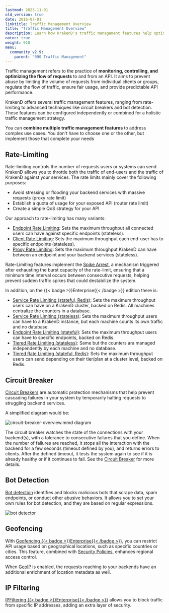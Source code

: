 ```yaml
---
lastmod: 2023-11-01
old_version: true
date: 2016-07-01
linktitle: Traffic Management Overview
title: "Traffic Management Overview"
description: Learn how KrakenD's traffic management features help optimize your API's performance, prevent abuse, and ensure a seamless user experience.
notoc: true
weight: 910
menu:
  community_v2.9:
    parent: "090 Traffic Management"
---
```

Traffic management refers to the practice of **monitoring, controlling, and optimizing the flow of requests** to and from an API. It aims to prevent abuse by limiting the volume of requests from individual clients or groups, regulate the flow of traffic, ensure fair usage, and provide predictable API performance.

KrakenD offers several traffic management features, ranging from rate-limiting to advanced techniques like circuit breakers and bot detection. These features can be configured independently or combined for a holistic traffic management strategy.

You can **combine multiple traffic management features** to address complex use cases. You don't have to choose one or the other, but implement those that complete your needs

## Rate-Limiting
Rate-limiting controls the number of requests users or systems can send. KrakenD allows you to throttle both the traffic of end-users and the traffic of KrakenD against your services. The rate limits mainly cover the following purposes:

- Avoid stressing or flooding your backend services with massive requests (proxy rate limit)
- Establish a quota of usage for your exposed API (router rate limit)
- Create a simple QoS strategy for your API

Our approach to rate-limiting has many variants:

  - [Endpoint Rate Limiting](/docs/v2.9/endpoints/rate-limit/): Sets the maximum throughput all connected users can have against specific endpoints (stateless).
  - [Client Rate Limiting](/docs/v2.9/endpoints/rate-limit/): Sets the maximum throughput each end-user has to specific endpoints (stateless).
  - [Proxy Rate Limiting](/docs/v2.9/backends/rate-limit/): Sets the maximum throughput KrakenD can have between an endpoint and your backend services (stateless).

Rate-Limiting features implement the [Spike Arrest](/docs/v2.9/throttling/spike-arrest/), a mechanism triggered after exhausting the burst capacity of the rate-limit, ensuring that a minimum time interval occurs between consecutive requests, helping prevent sudden traffic spikes that could destabilize the system.


In addition, on the {{< badge >}}Enterprise{{< /badge >}} edition there is:

- [Service Rate Limiting (stateful, Redis)](/docs/enterprise/throttling/global-rate-limit/): Sets the maximum throughput users can have on a KrakenD cluster, backed on Redis. All machines centralize the counters in a database.
- [Service Rate Limiting (stateless)](/docs/enterprise/service-settings/service-rate-limit/): Sets the maximum throughput users can have to a KrakenD instance, but each machine counts its own traffic and no database.
- [Endpoint Rate Limiting (stateful)](/docs/enterprise/throttling/endpoint-redis-rate-limit/): Sets the maximum throughput users can have to specific endpoints, backed on Redis.
- [Tiered Rate Limiting (stateless)](/docs/enterprise/service-settings/tiered-rate-limit/#stateless-tiered-rate-limit): Same but the counters ara managed independently by each machine and no database.
- [Tiered Rate Limiting (stateful, Redis)](/docs/enterprise/service-settings/tiered-rate-limit/#stateful-redis-backed-tiered-rate-limit): Sets the maximum throughput users can send depending on their tier/plan at a cluster level, backed on Redis.

## Circuit Breaker
[Circuit Breakers](/docs/v2.9/backends/circuit-breaker/) are automatic protection mechanisms that help prevent cascading failures in your system by temporarily halting requests to struggling backend services.

A simplified diagram would be:

![circuit-breaker-overview.mmd diagram](/images/documentation/diagrams/circuit-breaker-overview.mmd.svg)

The circuit breaker watches the state of the connections with your backend(s), with a tolerance to consecutive failures that you define. When the number of failures are reached, it stops all the interaction with the backend for a few seconds (timeout defined by you), and returns errors to clients. After the defined timeout, it tests the system again to see if it is already healthy or if it continues to fail. See the [Circuit Breaker](/docs/v2.9/backends/circuit-breaker/) for more details.

## Bot Detection
[Bot detection](/docs/v2.9/throttling/botdetector/) identifies and blocks malicious bots that scrape data, spam endpoints, or conduct other abusive behaviors. It allows you to set your own rules for bot detection, and they are based on regular expressions.

![bot detector](/images/krakend-botdetector.png)

## Geofencing
With [Geofencing {{< badge >}}Enterprise{{< /badge >}}](/docs/enterprise/endpoints/geoip/), you can restrict API usage based on geographical locations, such as specific countries or cities. This feature, combined with [Security Policies](/docs/enterprise/security-policies/playbook/#user-is-from-a-specific-country), enhances regional access control.

When [GeoIP](/docs/enterprise/endpoints/geoip/) is enabled, the requests reaching to your backends have an additional enrichment of location metadata as well.

## IP Filtering
[IPFiltering {{< badge >}}Enterprise{{< /badge >}}](/docs/enterprise/throttling/ipfilter/) allows you to block traffic from specific IP addresses, adding an extra layer of security.
